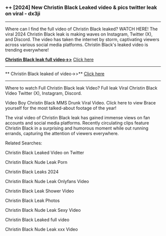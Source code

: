 ### ++ [2024] New  Christin Black Leaked video & pics twitter leak on viral - dx3ji

----------

Where can I find the full video of  Christin Black leaked? WATCH HERE! The viral 2024  Christin Black leak is making waves on Instagram, Twitter (X), and Discord. The video has taken the internet by storm, captivating viewers across various social media platforms.  Christin Black's leaked video is trending everywhere!


**[ Christin Black leak full video->>](http://wildbook.top/wildbook8git)** [Click here](http://wildbook.top/wildbook8git)

----------


** Christin Black leaked of video->>** [Click here](http://wildbook.top/wildbook8git)

----------


Where to watch Full  Christin Black leak Video? Full leak Viral  Christin Black Video Twitter (X), Instagram, Discord.

Video Boy  Christin Black MMS Drunk Viral Video. Click here to view Brace yourself for the most talked-about footage of the year!

The viral video of  Christin Black leak has gained immense views on fan accounts and social media platforms. Recently circulating clips feature  Christin Black in a surprising and humorous moment while out running errands, capturing the attention of viewers everywhere.




Related Searches:

 Christin Black Leaked Video on Twitter

 Christin Black Nude Leak Porn

 Christin Black Leaks 2024

 Christin Black Nude Leak Onlyfans Video

 Christin Black Leak Shower Video

 Christin Black Leak Photos

 Christin Black Nude Leak Sexy Video

 Christin Black Leaked full video

 Christin Black Nude Leak xxx Video

